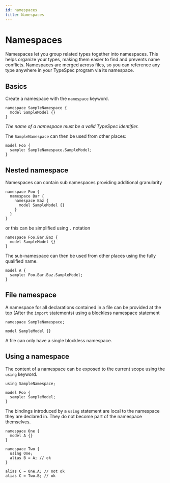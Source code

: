 ```yaml
---
id: namespaces
title: Namespaces
---
```


# Namespaces

Namespaces let you group related types together into namespaces. This helps organize your types, making them easier to find and prevents name conflicts. Namespaces are merged across files, so you can reference any type anywhere in your TypeSpec program via its namespace.

## Basics

Create a namespace with the `namespace` keyword.

```typespec
namespace SampleNamespace {
  model SampleModel {}
}
```

_The name of a namespace must be a valid TypeSpec identifier._

The `SampleNamespace` can then be used from other places:

```typespec
model Foo {
  sample: SampleNamespace.SampleModel;
}
```

## Nested namespace

Namespaces can contain sub namespaces providing additional granularity

```typespec
namespace Foo {
  namespace Bar {
    namespace Baz {
      model SampleModel {}
    }
  }
}
```

or this can be simplified using `.` notation

```typespec
namespace Foo.Bar.Baz {
  model SampleModel {}
}
```

The sub-namespace can then be used from other places using the fully qualified name.

```typespec
model A {
  sample: Foo.Bar.Baz.SampleModel;
}
```

## File namespace

A namespace for all declarations contained in a file can be provided at the top (After the `import` statements) using a blockless namespace statement

```typespec
namespace SampleNamespace;

model SampleModel {}
```

A file can only have a single blockless namespace.

## Using a namespace

The content of a namespace can be exposed to the current scope using the `using` keyword.

```typespec
using SampleNamespace;

model Foo {
  sample: SampleModel;
}
```

The bindings introduced by a `using` statement are local to the namespace they are declared in. They do not become part of the namespace themselves.

```typespec
namespace One {
  model A {}
}

namespace Two {
  using One;
  alias B = A; // ok
}

alias C = One.A; // not ok
alias C = Two.B; // ok
```
